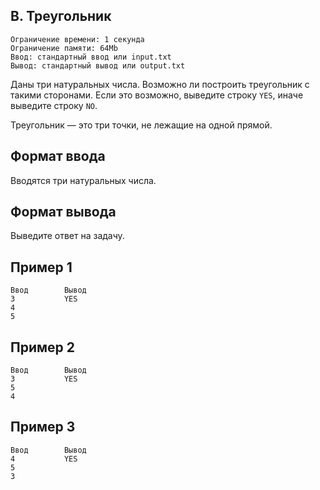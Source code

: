 ## B. Треугольник
```
Ограничение времени: 1 секунда
Ограничение памяти: 64Mb
Ввод: стандартный ввод или input.txt
Вывод: стандартный вывод или output.txt
```

Даны три натуральных числа. Возможно ли построить треугольник с такими сторонами. Если это возможно, выведите строку `YES`, иначе выведите строку `NO`.

Треугольник — это три точки, не лежащие на одной прямой.

## Формат ввода
Вводятся три натуральных числа.

## Формат вывода
Выведите ответ на задачу.

## Пример 1
```
Ввод	    Вывод
3           YES
4
5
```

## Пример 2
```
Ввод	    Вывод
3           YES
5
4
```

## Пример 3
```
Ввод	    Вывод
4           YES
5
3
```